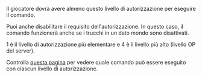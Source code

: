 Il giocatore dovrà avere almeno questo livello di autorizzazione per eseguire il comando.

Puoi anche disabilitare il requisito dell'autorizzazione. In questo caso, il comando funzionerà anche se i trucchi in un dato mondo sono disattivati.

1 è il livello di autorizzazione più elementare e 4 è il livello più alto (livello OP del server).

Controlla [questa pagina](https://mcreator.net/wiki/command-permission-levels) per vedere quale comando può essere eseguito con ciascun livello di autorizzazione.